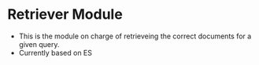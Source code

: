 # Retriever Module

* This is the module on charge of retrieveing the correct documents for a given query. 
* Currently based on ES

